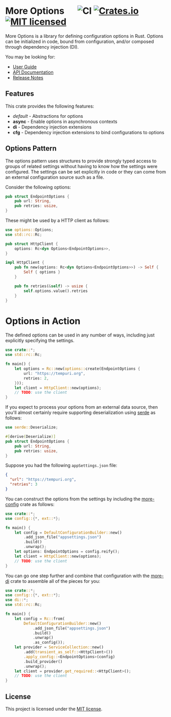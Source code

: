 # More Options &emsp; ![CI][ci-badge] [![Crates.io][crates-badge]][crates-url] [![MIT licensed][mit-badge]][mit-url]

[crates-badge]: https://img.shields.io/crates/v/more-options.svg
[crates-url]: https://crates.io/crates/more-options
[mit-badge]: https://img.shields.io/badge/license-MIT-blueviolet.svg
[mit-url]: https://github.com/commonsensesoftware/more-rs-options/blob/main/LICENSE
[ci-badge]: https://github.com/commonsensesoftware/more-rs-options/actions/workflows/ci.yml/badge.svg

More Options is a library for defining configuration options in Rust. Options can be initialized in code, bound from configuration, and/or composed through dependency injection (DI).

You may be looking for:

- [User Guide](https://commonsensesoftware.github.io/more-rs-options)
- [API Documentation](https://docs.rs/more-options)
- [Release Notes](https://github.com/commonsensesoftware/more-rs-options/releases)

## Features

This crate provides the following features:

- _default_ - Abstractions for options
- **async** - Enable options in asynchronous contexts
- **di** - Dependency injection extensions
- **cfg** - Dependency injection extensions to bind configurations to options

## Options Pattern

The options pattern uses structures to provide strongly typed access to groups of related settings without having to know how the settings were configured. The settings can be set explicitly in code or they can come from an external configuration source such as a file.

Consider the following options:

```rust
pub struct EndpointOptions {
    pub url: String,
    pub retries: usize,
}
```

These might be used by a HTTP client as follows:


```rust
use options::Options;
use std::rc::Rc;

pub struct HttpClient {
    options: Rc<dyn Options<EndpointOptions>>,
}

impl HttpClient {
    pub fn new(options: Rc<dyn Options<EndpointOptions>>) -> Self {
        Self { options }
    }

    pub fn retries(&self) -> usize {
        self.options.value().retries
    }
}
```

# Options in Action

The defined options can be used in any number of ways, including just explicitly specifying the settings.

```rust
use crate::*;
use std::rc::Rc;

fn main() {
    let options = Rc::new(options::create(EndpointOptions {
        url: "https://tempuri.org",
        retries: 2,
    }));
    let client = HttpClient::new(options);
    // TODO: use the client
}
```

If you expect to process your options from an external data source, then you'll almost certainly require supporting deserialization using [serde](https://crates.io/crates/serde) as follows:

```rust
use serde::Deserialize;

#[derive(Deserialize)]
pub struct EndpointOptions {
    pub url: String,
    pub retries: usize,
}
```

Suppose you had the following `appSettings.json` file:

```json
{
  "url": "https://tempuri.org",
  "retries": 3
}
```

You can construct the options from the settings by including the [more-config](https://crates.io/crates/more-config) crate as follows:

```rust
use crate::*;
use config::{*, ext::*};

fn main() {
    let config = DefaultConfigurationBuilder::new()
        .add_json_file("appsettings.json")
        .build()
        .unwrap();
    let options: EndpointOptions = config.reify();
    let client = HttpClient::new(options);
    // TODO: use the client
}
```

You can go one step further and combine that configuration with the [more-di](https://crates.io/crates/more-di) crate to assemble all of the pieces for you:

```rust
use crate::*;
use config::{*, ext::*};
use di::*;
use std::rc::Rc;

fn main() {
    let config = Rc::from(
        DefaultConfigurationBuilder::new()
            .add_json_file("appsettings.json")
            .build()
            .unwrap()
            .as_config());
    let provider = ServiceCollection::new()
        .add(transient_as_self::<HttpClient>())
        .apply_config::<EndpointOptions>(config)
        .build_provider()
        .unwrap();
    let client = provider.get_required::<HttpClient>();
    // TODO: use the client
}
```

## License

This project is licensed under the [MIT license].

[MIT license]: https://github.com/commonsensesoftware/more-rs-options/blob/main/LICENSE